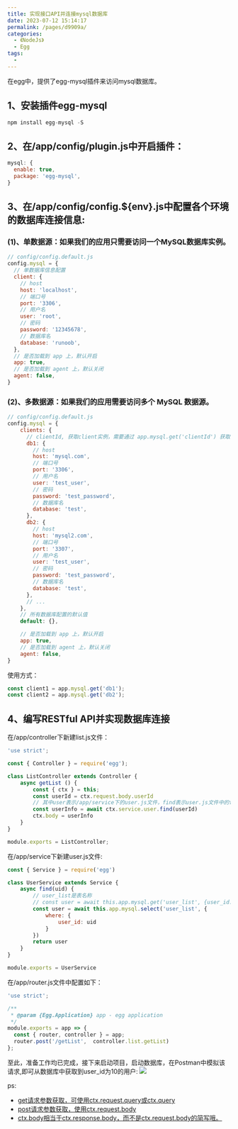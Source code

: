 ```yaml
---
title: 实现接口API并连接mysql数据库
date: 2023-07-12 15:14:17
permalink: /pages/d9909a/
categories:
  - 《NodeJs》
  - Egg
tags:
  - 
---
```

在egg中，提供了egg-mysql插件来访问mysql数据库。

## 1、安装插件egg-mysql
```js
npm install egg-mysql -S
```

## 2、在/app/config/plugin.js中开启插件：
```js
mysql: {
  enable: true,
  package: 'egg-mysql',
}
```

## 3、在/app/config/config.${env}.js中配置各个环境的数据库连接信息:<br>
### (1)、单数据源：如果我们的应用只需要访问一个MySQL数据库实例。
```js
// config/config.default.js
config.mysql = {
  // 单数据库信息配置
  client: {
    // host
    host: 'localhost',
    // 端口号
    port: '3306',
    // 用户名
    user: 'root',
    // 密码
    password: '12345678',
    // 数据库名
    database: 'runoob',
  },
  // 是否加载到 app 上，默认开启
  app: true,
  // 是否加载到 agent 上，默认关闭
  agent: false,
}
```

### (2)、多数据源：如果我们的应用需要访问多个 MySQL 数据源。
```js
// config/config.default.js
config.mysql = {
	clients: {
	  // clientId, 获取client实例，需要通过 app.mysql.get('clientId') 获取
	  db1: {
	    // host
	    host: 'mysql.com',
	    // 端口号
	    port: '3306',
	    // 用户名
	    user: 'test_user',
	    // 密码
	    password: 'test_password',
	    // 数据库名
	    database: 'test',
	  },
	  db2: {
	    // host
	    host: 'mysql2.com',
	    // 端口号
	    port: '3307',
	    // 用户名
	    user: 'test_user',
	    // 密码
	    password: 'test_password',
	    // 数据库名
	    database: 'test',
	  },
	  // ...
	},
	// 所有数据库配置的默认值
	default: {},

	// 是否加载到 app 上，默认开启
	app: true,
	// 是否加载到 agent 上，默认关闭
	agent: false,
}
```
使用方式：
```js
const client1 = app.mysql.get('db1');
const client2 = app.mysql.get('db2');
```

## 4、编写RESTful API并实现数据库连接
在/app/controller下新建list.js文件：
```js
'use strict';

const { Controller } = require('egg');

class ListController extends Controller {
	async getList () {
		const { ctx } = this;
		const userId = ctx.request.body.userId
		// 其中user表示/app/service下的user.js文件，find表示user.js文件中的find方法
		const userInfo = await ctx.service.user.find(userId) 
		ctx.body = userInfo
	}
}

module.exports = ListController;
```

在/app/service下新建user.js文件:
```js
const { Service } = require('egg')

class UserService extends Service {
	async find(uid) {
		// user_list是表名称
		// const user = await this.app.mysql.get('user_list', {user_id: uid})
		const user = await this.app.mysql.select('user_list', {
			where: {
				user_id: uid
			}
		})
		return user
	}
}

module.exports = UserService
```

在/app/router.js文件中配置如下：
```js
'use strict';

/**
 * @param {Egg.Application} app - egg application
 */
module.exports = app => {
  const { router, controller } = app;
  router.post('/getList',  controller.list.getList)
};
```

至此，准备工作均已完成，接下来启动项目，启动数据库，在Postman中模拟该请求,即可从数据库中获取到user_id为10的用户:
![](https://s3.bmp.ovh/imgs/2023/07/12/7903bee8367a6435.png)

ps:
* [get请求参数获取，可使用ctx.request.query或ctx.query]()
* [post请求参数获取，使用ctx.request.body]()
* [ctx.body相当于ctx.response.body，而不是ctx.request.body的简写哦。]()